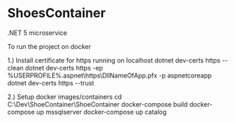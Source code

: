 # ShoesContainer
.NET 5 microservice


To run the project on docker 


1.) Install certificate for https running on localhost
dotnet dev-certs https --clean
dotnet dev-certs https -ep %USERPROFILE%\.aspnet\https\DllNameOfApp.pfx -p aspnetcoreapp
dotnet dev-certs https --trust

2.) Setup docker images/containers 
  cd C:\Dev\ShoeContainer\ShoeContainer
  docker-compose build
  docker-compose up mssqlserver
  docker-compose up catalog
  

